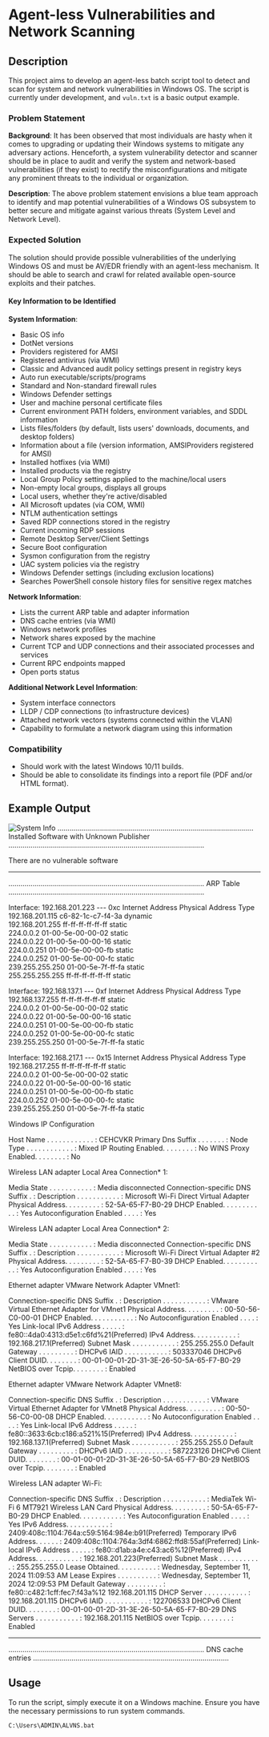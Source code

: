 # Agent-less Vulnerabilities and Network Scanning

## Description

This project aims to develop an agent-less batch script tool to detect and scan for system and network vulnerabilities in Windows OS. The script is currently under development, and `vuln.txt` is a basic output example.

### Problem Statement

**Background**: It has been observed that most individuals are hasty when it comes to upgrading or updating their Windows systems to mitigate any adversary actions. Henceforth, a system vulnerability detector and scanner should be in place to audit and verify the system and network-based vulnerabilities (if they exist) to rectify the misconfigurations and mitigate any prominent threats to the individual or organization.

**Description**: The above problem statement envisions a blue team approach to identify and map potential vulnerabilities of a Windows OS subsystem to better secure and mitigate against various threats (System Level and Network Level).

### Expected Solution

The solution should provide possible vulnerabilities of the underlying Windows OS and must be AV/EDR friendly with an agent-less mechanism. It should be able to search and crawl for related available open-source exploits and their patches.

#### Key Information to be Identified

**System Information**:
- Basic OS info
- DotNet versions
- Providers registered for AMSI
- Registered antivirus (via WMI)
- Classic and Advanced audit policy settings present in registry keys
- Auto run executable/scripts/programs
- Standard and Non-standard firewall rules
- Windows Defender settings
- User and machine personal certificate files
- Current environment PATH folders, environment variables, and SDDL information
- Lists files/folders (by default, lists users' downloads, documents, and desktop folders)
- Information about a file (version information, AMSIProviders registered for AMSI)
- Installed hotfixes (via WMI)
- Installed products via the registry
- Local Group Policy settings applied to the machine/local users
- Non-empty local groups, displays all groups
- Local users, whether they're active/disabled
- All Microsoft updates (via COM, WMI)
- NTLM authentication settings
- Saved RDP connections stored in the registry
- Current incoming RDP sessions
- Remote Desktop Server/Client Settings
- Secure Boot configuration
- Sysmon configuration from the registry
- UAC system policies via the registry
- Windows Defender settings (including exclusion locations)
- Searches PowerShell console history files for sensitive regex matches

**Network Information**:
- Lists the current ARP table and adapter information
- DNS cache entries (via WMI)
- Windows network profiles
- Network shares exposed by the machine
- Current TCP and UDP connections and their associated processes and services
- Current RPC endpoints mapped
- Open ports status

**Additional Network Level Information**:
- System interface connectors
- LLDP / CDP connections (to infrastructure devices)
- Attached network vectors (systems connected within the VLAN)
- Capability to formulate a network diagram using this information

### Compatibility

- Should work with the latest Windows 10/11 builds.
- Should be able to consolidate its findings into a report file (PDF and/or HTML format).

## Example Output

![System Info](1.png)
................................................................................................. 
Installed Software with Unknown Publisher 
................................................................................................. 
  
There are no vulnerable software 
  
------------------------------------------------------------------------------------------------------------- 
  
................................................................................................. 
ARP Table 
................................................................................................. 
  

Interface: 192.168.201.223 --- 0xc
  Internet Address      Physical Address      Type
  192.168.201.115       c6-82-1c-c7-f4-3a     dynamic   
  192.168.201.255       ff-ff-ff-ff-ff-ff     static    
  224.0.0.2             01-00-5e-00-00-02     static    
  224.0.0.22            01-00-5e-00-00-16     static    
  224.0.0.251           01-00-5e-00-00-fb     static    
  224.0.0.252           01-00-5e-00-00-fc     static    
  239.255.255.250       01-00-5e-7f-ff-fa     static    
  255.255.255.255       ff-ff-ff-ff-ff-ff     static    

Interface: 192.168.137.1 --- 0xf
  Internet Address      Physical Address      Type
  192.168.137.255       ff-ff-ff-ff-ff-ff     static    
  224.0.0.2             01-00-5e-00-00-02     static    
  224.0.0.22            01-00-5e-00-00-16     static    
  224.0.0.251           01-00-5e-00-00-fb     static    
  224.0.0.252           01-00-5e-00-00-fc     static    
  239.255.255.250       01-00-5e-7f-ff-fa     static    

Interface: 192.168.217.1 --- 0x15
  Internet Address      Physical Address      Type
  192.168.217.255       ff-ff-ff-ff-ff-ff     static    
  224.0.0.2             01-00-5e-00-00-02     static    
  224.0.0.22            01-00-5e-00-00-16     static    
  224.0.0.251           01-00-5e-00-00-fb     static    
  224.0.0.252           01-00-5e-00-00-fc     static    
  239.255.255.250       01-00-5e-7f-ff-fa     static    

Windows IP Configuration

   Host Name . . . . . . . . . . . . : CEHCVKR
   Primary Dns Suffix  . . . . . . . : 
   Node Type . . . . . . . . . . . . : Mixed
   IP Routing Enabled. . . . . . . . : No
   WINS Proxy Enabled. . . . . . . . : No

Wireless LAN adapter Local Area Connection* 1:

   Media State . . . . . . . . . . . : Media disconnected
   Connection-specific DNS Suffix  . : 
   Description . . . . . . . . . . . : Microsoft Wi-Fi Direct Virtual Adapter
   Physical Address. . . . . . . . . : 52-5A-65-F7-B0-29
   DHCP Enabled. . . . . . . . . . . : Yes
   Autoconfiguration Enabled . . . . : Yes

Wireless LAN adapter Local Area Connection* 2:

   Media State . . . . . . . . . . . : Media disconnected
   Connection-specific DNS Suffix  . : 
   Description . . . . . . . . . . . : Microsoft Wi-Fi Direct Virtual Adapter #2
   Physical Address. . . . . . . . . : 52-5A-65-F7-B0-39
   DHCP Enabled. . . . . . . . . . . : Yes
   Autoconfiguration Enabled . . . . : Yes

Ethernet adapter VMware Network Adapter VMnet1:

   Connection-specific DNS Suffix  . : 
   Description . . . . . . . . . . . : VMware Virtual Ethernet Adapter for VMnet1
   Physical Address. . . . . . . . . : 00-50-56-C0-00-01
   DHCP Enabled. . . . . . . . . . . : No
   Autoconfiguration Enabled . . . . : Yes
   Link-local IPv6 Address . . . . . : fe80::4da0:4313:d5e1:c6fd%21(Preferred) 
   IPv4 Address. . . . . . . . . . . : 192.168.217.1(Preferred) 
   Subnet Mask . . . . . . . . . . . : 255.255.255.0
   Default Gateway . . . . . . . . . : 
   DHCPv6 IAID . . . . . . . . . . . : 503337046
   DHCPv6 Client DUID. . . . . . . . : 00-01-00-01-2D-31-3E-26-50-5A-65-F7-B0-29
   NetBIOS over Tcpip. . . . . . . . : Enabled

Ethernet adapter VMware Network Adapter VMnet8:

   Connection-specific DNS Suffix  . : 
   Description . . . . . . . . . . . : VMware Virtual Ethernet Adapter for VMnet8
   Physical Address. . . . . . . . . : 00-50-56-C0-00-08
   DHCP Enabled. . . . . . . . . . . : No
   Autoconfiguration Enabled . . . . : Yes
   Link-local IPv6 Address . . . . . : fe80::3633:6cb:c186:a521%15(Preferred) 
   IPv4 Address. . . . . . . . . . . : 192.168.137.1(Preferred) 
   Subnet Mask . . . . . . . . . . . : 255.255.255.0
   Default Gateway . . . . . . . . . : 
   DHCPv6 IAID . . . . . . . . . . . : 587223126
   DHCPv6 Client DUID. . . . . . . . : 00-01-00-01-2D-31-3E-26-50-5A-65-F7-B0-29
   NetBIOS over Tcpip. . . . . . . . : Enabled

Wireless LAN adapter Wi-Fi:

   Connection-specific DNS Suffix  . : 
   Description . . . . . . . . . . . : MediaTek Wi-Fi 6 MT7921 Wireless LAN Card
   Physical Address. . . . . . . . . : 50-5A-65-F7-B0-29
   DHCP Enabled. . . . . . . . . . . : Yes
   Autoconfiguration Enabled . . . . : Yes
   IPv6 Address. . . . . . . . . . . : 2409:408c:1104:764a:c59:5164:984e:b91(Preferred) 
   Temporary IPv6 Address. . . . . . : 2409:408c:1104:764a:3df4:6862:ffd8:55af(Preferred) 
   Link-local IPv6 Address . . . . . : fe80::d1ab:a4e:c43:ac6%12(Preferred) 
   IPv4 Address. . . . . . . . . . . : 192.168.201.223(Preferred) 
   Subnet Mask . . . . . . . . . . . : 255.255.255.0
   Lease Obtained. . . . . . . . . . : Wednesday, September 11, 2024 11:09:53 AM
   Lease Expires . . . . . . . . . . : Wednesday, September 11, 2024 12:09:53 PM
   Default Gateway . . . . . . . . . : fe80::c482:1cff:fec7:f43a%12
                                       192.168.201.115
   DHCP Server . . . . . . . . . . . : 192.168.201.115
   DHCPv6 IAID . . . . . . . . . . . : 122706533
   DHCPv6 Client DUID. . . . . . . . : 00-01-00-01-2D-31-3E-26-50-5A-65-F7-B0-29
   DNS Servers . . . . . . . . . . . : 192.168.201.115
   NetBIOS over Tcpip. . . . . . . . : Enabled
  
------------------------------------------------------------------------------------------------------------- 
  
................................................................................................. 
DNS cache entries 
................................................................................................. 
  

## Usage

To run the script, simply execute it on a Windows machine. Ensure you have the necessary permissions to run system commands.

```bash
C:\Users\ADMIN\ALVNS.bat
